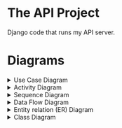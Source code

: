 # The API Project
Django code that runs my API server.

# Diagrams
<details>
  <summary>Use Case Diagram</summary>
<img src="/TheAPI/res/use_case_diagram.png" alt="use_case_diagram">
</details>
  
<details>
  <summary>Activity Diagram</summary>
<img alt="Activity Diagram" src="/TheAPI/res/activity_diagram.png">
</details>

<details>
  <summary>Sequence Diagram</summary>
<img alt"Sequence Diagram" src="/TheAPI/res/sequence_diagram.png">
</details>

<details>
  <summary>Data Flow Diagram</summary>
<img alt="Data Flow Diagram" src="/TheAPI/res/data_flow_diagram.png">
</details>

<details>
  <summary>Entity relation (ER) Diagram</summary>
<img alt="ER Diagram" src="/TheAPI/res/er_digram.png">
</details>

<details>
  <summary>Class Diagram</summary>
<img  alt="Class Diagram" src="/TheAPI/res/class_diagram.png">
</details>
